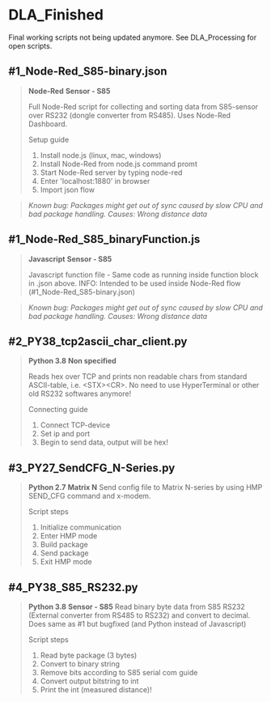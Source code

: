 # DLA_Finished

Final working scripts not being updated anymore. See DLA_Processing for open scripts.

## #1_Node-Red_S85-binary.json
> **Node-Red**
> **Sensor - S85**<br>
>
> Full Node-Red script for collecting and sorting data from S85-sensor over RS232 (dongle converter from RS485). Uses Node-Red Dashboard.
>
> Setup guide
> 1. Install node.js (linux, mac, windows)
> 2. Install Node-Red from node.js command promt
> 3. Start Node-Red server by typing node-red
> 4. Enter 'localhost:1880' in browser
> 5. Import json flow

> *Known bug: Packages might get out of sync caused by slow CPU and bad package handling.*
> *Causes: Wrong distance data*

## #1_Node-Red_S85_binaryFunction.js
> **Javascript**
> **Sensor - S85**
>
> Javascript function file - Same code as running inside function block in .json above.
> INFO: Intended to be used inside Node-Red flow (#1_Node-Red_S85-binary.json)

> *Known bug: Packages might get out of sync caused by slow CPU and bad package handling.*
> *Causes: Wrong distance data*

## #2_PY38_tcp2ascii_char_client.py
> **Python 3.8**
> **Non specified**
>
> Reads hex over TCP and prints non readable chars from standard ASCII-table, i.e. \<STX\>\<CR\>. No need to use HyperTerminal or other old RS232 softwares anymore!
>
> Connecting guide
> 1. Connect TCP-device
> 2. Set ip and port
> 3. Begin to send data, output will be hex!

## #3_PY27_SendCFG_N-Series.py
> **Python 2.7**
> **Matrix N**
> Send config file to Matrix N-series by using HMP SEND_CFG command and x-modem.
>
> Script steps
> 1. Initialize communication
> 2. Enter HMP mode
> 3. Build package
> 4. Send package
> 5. Exit HMP mode

## #4_PY38_S85_RS232.py
> **Python 3.8**
> **Sensor - S85**
> Read binary byte data from S85 RS232 (External converter from RS485 to RS232) and convert to decimal. Does same as #1 but bugfixed (and Python instead of Javascript)
>
> Script steps
> 1. Read byte package (3 bytes)
> 2. Convert to binary string
> 3. Remove bits according to S85 serial com guide
> 4. Convert output bitstring to int
> 5. Print the int (measured distance)!
